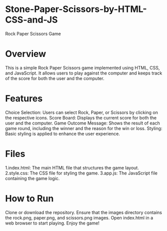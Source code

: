 # Stone-Paper-Scissors-by-HTML-CSS-and-JS
Rock Paper Scissors Game
# Overview
This is a simple Rock Paper Scissors game implemented using HTML, CSS, and JavaScript. It allows users to play against the computer and keeps track of the score for both the user and the computer.

# Features
Choice Selection: Users can select Rock, Paper, or Scissors by clicking on the respective icons.
Score Board: Displays the current score for both the user and the computer.
Game Outcome Message: Shows the result of each game round, including the winner and the reason for the win or loss.
Styling: Basic styling is applied to enhance the user experience.

# Files
1.index.html: The main HTML file that structures the game layout.<br>
2.style.css: The CSS file for styling the game.
3.app.js: The JavaScript file containing the game logic.

# How to Run
Clone or download the repository.
Ensure that the images directory contains the rock.png, paper.png, and scissors.png images.
Open index.html in a web browser to start playing.
Enjoy the game!
